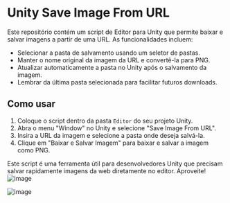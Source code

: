 # Unity Save Image From URL
Este repositório contém um script de Editor para Unity que permite baixar e salvar imagens a partir de uma URL. As funcionalidades incluem:
- Selecionar a pasta de salvamento usando um seletor de pastas.
- Manter o nome original da imagem da URL e convertê-la para PNG.
- Atualizar automaticamente a pasta no Unity após o salvamento da imagem.
- Lembrar da última pasta selecionada para facilitar futuros downloads.

## Como usar
1. Coloque o script dentro da pasta `Editor` do seu projeto Unity.
2. Abra o menu "Window" no Unity e selecione "Save Image From URL".
3. Insira a URL da imagem e selecione a pasta onde deseja salvá-la.
4. Clique em "Baixar e Salvar Imagem" para baixar e salvar a imagem como PNG.

Este script é uma ferramenta útil para desenvolvedores Unity que precisam salvar rapidamente imagens da web diretamente no editor. Aproveite!
![image](https://github.com/user-attachments/assets/5706c162-bb75-454d-a548-124294e8ad5b)

![image](https://github.com/user-attachments/assets/982e813b-3b3e-45f5-8032-30eca8724cca)

